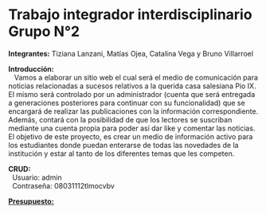 # Trabajo integrador interdisciplinario Grupo N°2

**Integrantes:** Tiziana Lanzani, Matías Ojea, Catalina Vega y Bruno Villarroel   

**Introducción:**  
&nbsp;&nbsp; Vamos a elaborar un sitio web el cual será el medio de comunicación para noticias relacionadas a sucesos relativos a la querida casa salesiana Pio IX. El mismo será controlado por un administrador (cuenta que será entregada a generaciones posteriores para continuar con su funcionalidad) que se encargará de realizar las publicaciones con la información correspondiente. Además, contará con la posibilidad de que los lectores se suscriban mediante una cuenta propia para poder así dar like y comentar las noticias. El objetivo de este proyecto, es crear un medio de información activo para los estudiantes donde puedan enterarse de todas las novedades de la institución y estar al tanto de los diferentes temas que les competen. 

**CRUD:**  
&nbsp;&nbsp;Usuario: admin  
&nbsp;&nbsp;Contraseña: 08031112tlmocvbv

<a href="https://docs.google.com/document/d/1rmoSGYslV4GKLLZVI21JBzOmPGFca-wXzkEOMLKymV4/edit?usp=sharing"> **Presupuesto:**</a>

